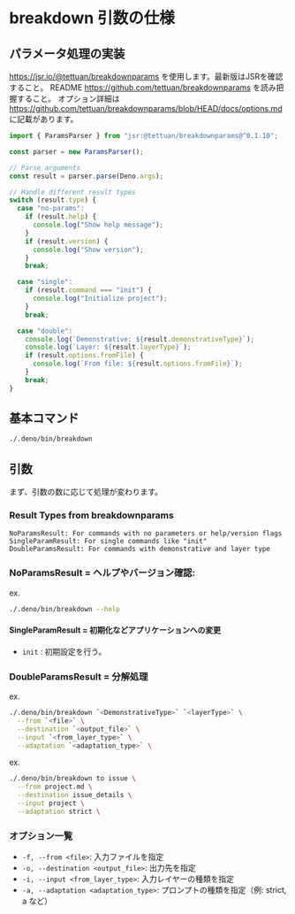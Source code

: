 # breakdown 引数の仕様

## パラメータ処理の実装

https://jsr.io/@tettuan/breakdownparams を使用します。最新版はJSRを確認すること。 README
https://github.com/tettuan/breakdownparams を読み把握すること。 オプション詳細は
https://github.com/tettuan/breakdownparams/blob/HEAD/docs/options.md に記載があります。

```ts
import { ParamsParser } from "jsr:@tettuan/breakdownparams@^0.1.10";

const parser = new ParamsParser();

// Parse arguments
const result = parser.parse(Deno.args);

// Handle different result types
switch (result.type) {
  case "no-params":
    if (result.help) {
      console.log("Show help message");
    }
    if (result.version) {
      console.log("Show version");
    }
    break;

  case "single":
    if (result.command === "init") {
      console.log("Initialize project");
    }
    break;

  case "double":
    console.log(`Demonstrative: ${result.demonstrativeType}`);
    console.log(`Layer: ${result.layerType}`);
    if (result.options.fromFile) {
      console.log(`From file: ${result.options.fromFile}`);
    }
    break;
}
```

## 基本コマンド

```bash
./.deno/bin/breakdown
```

## 引数

まず、引数の数に応じて処理が変わります。

### Result Types from breakdownparams

```
NoParamsResult: For commands with no parameters or help/version flags
SingleParamResult: For single commands like "init"
DoubleParamsResult: For commands with demonstrative and layer type
```

### NoParamsResult = ヘルプやバージョン確認:

ex.

```bash
./.deno/bin/breakdown --help
```

#### SingleParamResult = 初期化などアプリケーションへの変更

- `init` : 初期設定を行う。

### DoubleParamsResult = 分解処理

ex.

```bash
./.deno/bin/breakdown `<DemonstrativeType>` `<layerType>` \
  --from `<file>` \
  --destination `<output_file>` \
  --input `<from_layer_type>` \
  --adaptation `<adaptation_type>` \
```

ex.

```bash
./.deno/bin/breakdown to issue \
  --from project.md \
  --destination issue_details \
  --input project \
  --adaptation strict \
```

### オプション一覧

- `-f, --from <file>`: 入力ファイルを指定
- `-o, --destination <output_file>`: 出力先を指定
- `-i, --input <from_layer_type>`: 入力レイヤーの種類を指定
- `-a, --adaptation <adaptation_type>`: プロンプトの種類を指定（例: strict, a など）
